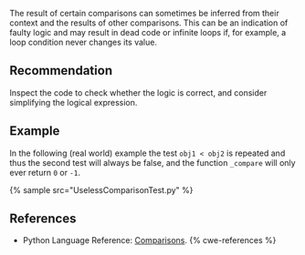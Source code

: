 The result of certain comparisons can sometimes be inferred from their context and the results of other comparisons. This can be an indication of faulty logic and may result in dead code or infinite loops if, for example, a loop condition never changes its value.


## Recommendation
Inspect the code to check whether the logic is correct, and consider simplifying the logical expression.


## Example
In the following (real world) example the test `obj1 < obj2` is repeated and thus the second test will always be false, and the function `_compare` will only ever return `0` or `-1`.

{% sample src="UselessComparisonTest.py" %}

## References
* Python Language Reference: [Comparisons](http://docs.python.org/2/reference/expressions.html#not-in).
{% cwe-references %}
